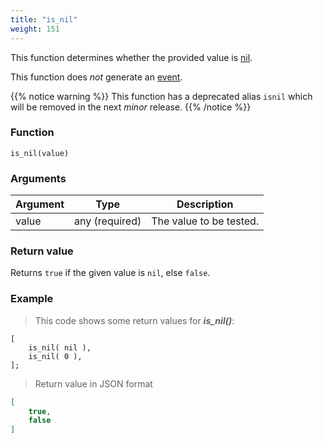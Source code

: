 ```yaml
---
title: "is_nil"
weight: 151
---
```


This function determines whether the provided value is [nil](../../data-types/nil).

This function does *not* generate an [event](../../overview/events).

{{% notice warning %}}
This function has a deprecated alias `isnil` which will be removed in the next *minor* release.
{{% /notice %}}

### Function

`is_nil(value)`

### Arguments

Argument | Type | Description
-------- | ---- | -----------
value | any (required) | The value to be tested.

### Return value

Returns `true` if the given value is `nil`, else `false`.

### Example

> This code shows some return values for ***is_nil()***:

```thingsdb,json_response
[
    is_nil( nil ),
    is_nil( 0 ),
];
```

> Return value in JSON format

```json
[
    true,
    false
]
```
